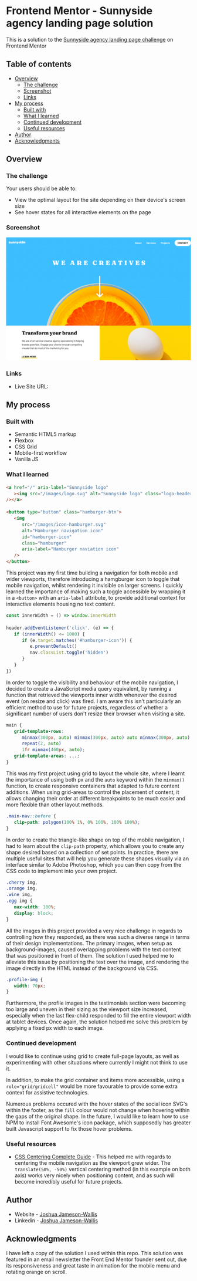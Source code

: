 # Frontend Mentor - Sunnyside agency landing page solution

This is a solution to the [Sunnyside agency landing page challenge](https://www.frontendmentor.io/challenges/sunnyside-agency-landing-page-7yVs3B6ef) on Frontend Mentor

## Table of contents

-  [Overview](#overview)
   -  [The challenge](#the-challenge)
   -  [Screenshot](#screenshot)
   -  [Links](#links)
-  [My process](#my-process)
   -  [Built with](#built-with)
   -  [What I learned](#what-i-learned)
   -  [Continued development](#continued-development)
   -  [Useful resources](#useful-resources)
-  [Author](#author)
-  [Acknowledgments](#acknowledgments)

## Overview

### The challenge

Your users should be able to:

-  View the optimal layout for the site depending on their device's screen size
-  See hover states for all interactive elements on the page

### Screenshot

![](./Screenshot.png)

### Links

-  Live Site URL:

## My process

### Built with

-  Semantic HTML5 markup
-  Flexbox
-  CSS Grid
-  Mobile-first workflow
-  Vanilla JS

### What I learned

```html
<a href="/" aria-label="Sunnyside logo"
   ><img src="/images/logo.svg" alt="Sunnyside logo" class="logo-header"
/></a>

<button type="button" class="hamburger-btn">
   <img
      src="/images/icon-hamburger.svg"
      alt="Hamburger navigation icon"
      id="hamburger-icon"
      class="hamburger"
      aria-label="Hamburger naviation icon"
   />
</button>
```

This project was my first time building a navigation for both mobile and wider viewports, therefore introducing a hamgburger icon to toggle that mobile navigation, whilst rendering it invisible on larger screens. I quickly learned the importance of making such a toggle accessible by wrapping it in a `<button>` with an `aria-label` attribute, to provide additional context for interactive elements housing no text content.

```js
const innerWidth = () => window.innerWidth

header.addEventListener('click', (e) => {
   if (innerWidth() <= 1000) {
      if (e.target.matches('#hamburger-icon')) {
         e.preventDefault()
         nav.classList.toggle('hidden')
      }
   }
})
```

In order to toggle the visibility and behaviour of the mobile navigation, I decided to create a JavaScript media query equivalent, by running a function that retrieved the viewports inner width whenever the desired event (on resize and click) was fired. I am aware this isn't particularly an efficient method to use for future projects, regardless of whether a significant number of users don't resize their browser when visiting a site.

```css
main {
   grid-template-rows:
      minmax(300px, auto) minmax(300px, auto) auto minmax(300px, auto)
      repeat(2, auto)
      1fr minmax(460px, auto);
   grid-template-areas: ...;
}
```

This was my first project using grid to layout the whole site, where I learnt the importance of using both px and the `auto` keyword within the `minmax()` function, to create responsive containers that adapted to future content additions. When using grid-areas to control the placement of content, it allows changing their order at different breakpoints to be much easier and more flexible than other layout methods.

```css
.main-nav::before {
   clip-path: polygon(100% 1%, 0% 100%, 100% 100%);
}
```

In order to create the triangle-like shape on top of the mobile navigation, I had to learn about the `clip-path` property, which allows you to create any shape desired based on a collection of set points. In practice, there are multiple useful sites that will help you generate these shapes visually via an interface similar to Adobe Photoshop, which you can then copy from the CSS code to implement into your own project.

```css
.cherry img,
.orange img,
.wine img,
.egg img {
   max-width: 100%;
   display: block;
}
```

All the images in this project provided a very nice challenge in regards to controlling how they responded, as there was such a diverse range in terms of their design implementations. The primary images, when setup as background-images, caused overlapping problems with the text content that was positioned in front of them. The solution I used helped me to alleviate this issue by positioning the text over the image, and rendering the image directly in the HTML instead of the background via CSS.

```css
.profile-img {
   width: 70px;
}
```

Furthermore, the profile images in the testimonials section were becoming too large and uneven in their sizing as the viewport size increased, especially when the last flex-child responded to fill the entire viewport width at tablet devices. Once again, the solution helped me solve this problem by applying a fixed px width to each image.

### Continued development

I would like to continue using grid to create full-page layouts, as well as experimenting with other situations where currently I might not think to use it.

In addition, to make the grid container and items more accessible, using a `role="grid/gridcell"` would be more favourable to provide some extra context for assistive technologies.

Numerous problems occured with the hover states of the social icon SVG's within the footer, as the `fill` colour would not change when hovering within the gaps of the original shape. In the future, I would like to learn how to use NPM to install Font Awesome's icon package, which supposedly has greater built Javascript support to fix those hover problems.

### Useful resources

-  [CSS Centering Complete Guide](https://css-tricks.com/centering-css-complete-guide/) - This helped me with regards to centering the mobile navigation as the viewport grew wider. The `translate(50%, -50%)` vertical centering method (in this example on both axis) works very nicely when positioning content, and as such will become incredibly useful for future projects.

## Author

-  Website - [Joshua Jameson-Wallis](https://joshuajamesonwallis.com)
-  Linkedin - [Joshua Jameson-Wallis]()

## Acknowledgments

I have left a copy of the solution I used within this repo. This solution was featured in an email newsletter the Front End Mentor founder sent out, due its responsiveness and great taste in animation for the mobile menu and rotating orange on scroll.
